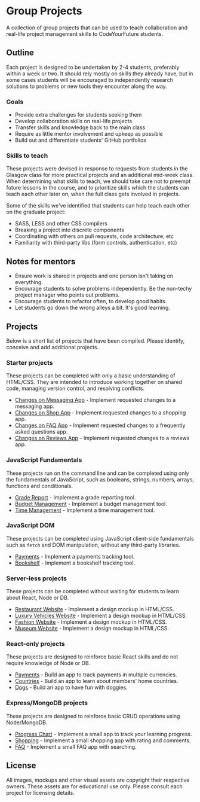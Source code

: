 # Group Projects

A collection of group projects that can be used to teach collaboration and real-life project management skills to CodeYourFuture students.

## Outline

Each project is designed to be undertaken by 2-4 students, preferably within a week or two. It should rely mostly on skills they already have, but in some cases students will be encouraged to independently research solutions to problems or new tools they encounter along the way.

### Goals

- Provide extra challenges for students seeking them
- Develop collaboration skills on real-life projects
- Transfer skills and knowledge back to the main class
- Require as little mentor involvement and upkeep as possible
- Build out and differentiate students' GitHub portfolios

### Skills to teach

These projects were devised in response to requests from students in the Glasgow class for more practical projects and an additional mid-week class. When determining what skills to teach, we should take care not to preempt future lessons in the course, and to prioritize skills which the students can teach each other later on, when the full class gets involved in projects.

Some of the skills we've identified that students can help teach each other on the graduate project:

- SASS, LESS and other CSS compilers
- Breaking a project into discrete components
- Coordinating with others on pull requests, code architecture, etc
- Familiarity with third-party libs (form controls, authentication, etc)

## Notes for mentors

- Ensure work is shared in projects and one person isn't taking on everything.
- Encourage students to solve problems independently. Be the non-techy project manager who points out problems.
- Encourage students to refactor often, to develop good habits.
- Let students go down the wrong alleys a bit. It's good learning.

## Projects

Below is a short list of projects that have been compiled. Please identify, conceive and add additional projects.

### Starter projects

These projects can be completed with only a basic understanding of HTML/CSS. They are intended to introduce working together on shared code, managing version control, and resolving conflicts.

- [Changes on Messaging App](revisions-messaging/readme.md) - Implement requested changes to a messaging app.
- [Changes on Shop App](revisions-shop/readme.md) - Implement requested changes to a shopping app.
- [Changes on FAQ App](revisions-faq/readme.md) - Implement requested changes to a frequently asked questions app.
- [Changes on Reviews App](revisions-reviews/readme.md) - Implement requested changes to a reviews app.

### JavaScript Fundamentals

These projects run on the command line and can be completed using only the fundamentals of JavaScript, such as booleans, strings, numbers, arrays, functions and conditionals.

- [Grade Report](https://github.com/CodeYourFuture/group-project-jsf-grades) - Implement a grade reporting tool.
- [Budget Management](https://github.com/CodeYourFuture/group-project-jsf-payments) - Implement a budget management tool.
- [Time Management](https://github.com/CodeYourFuture/group-project-jsf-time) - Implement a time management tool.

### JavaScript DOM

These projects can be completed using JavaScript client-side fundamentals such as `fetch` and DOM manipulation, without any third-party libraries.

- [Payments](https://github.com/CodeYourFuture/group-project-dom-payments) - Implement a payments tracking tool.
- [Bookshelf](https://github.com/CodeYourFuture/bookshelf-project) - Implement a bookshelf tracking tool.

### Server-less projects

These projects can be completed without waiting for students to learn about React, Node or DB.

- [Restaurant Website](restaurant-website/readme.md) - Implement a design mockup in HTML/CSS.
- [Luxury Vehicles Website](luxury-vehicles-website/readme.md) - Implement a design mockup in HTML/CSS.
- [Fashion Website](fashion-website/readme.md) - Implement a design mockup in HTML/CSS.
- [Museum Website](museum-website/readme.md) - Implement a design mockup in HTML/CSS.

### React-only projects

These projects are designed to reinforce basic React skills and do not require knowledge of Node or DB.

- [Payments](payments/readme.md) - Build an app to track payments in multiple currencies.
- [Countries](countries/readme.md) - Build an app to learn about members' home countries.
- [Dogs](dogs/readme.md) - Build an app to have fun with doggies.

### Express/MongoDB projects

These projects are designed to reinforce basic CRUD operations using Node/MongoDB.

- [Progress Chart](progress-chart/readme.md) - Implement a small app to track your learning progress.
- [Shopping](shop-comments/readme.md) - Implement a small shopping app with rating and comments.
- [FAQ](faq/readme.md) - Implement a small FAQ app with searching.

## License

All images, mockups and other visual assets are copyright their respective owners. These assets are for educational use only. Please consult each project for licensing details.
